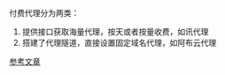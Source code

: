 付费代理分为两类：
1. 提供接口获取海量代理，按天或者按量收费，如讯代理
2. 搭建了代理隧道，直接设置固定域名代理，如阿布云代理

[参考文章](https://github.com/taochangwan/Python3WebSpider/blob/master/9.3-%E4%BB%98%E8%B4%B9%E4%BB%A3%E7%90%86%E7%9A%84%E4%BD%BF%E7%94%A8.md)